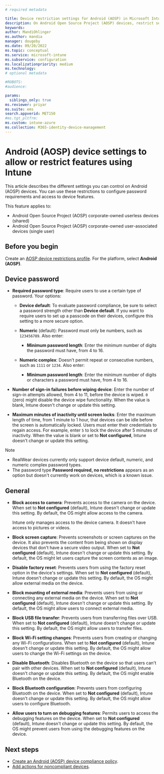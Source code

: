 ```yaml
---
# required metadata

title: Device restriction settings for Android (AOSP) in Microsoft Intune
description: On Android Open Source Project (AOSP) devices, restrict settings on the device. You can block the camera, block screenshots, disable bluetooth, block USB file transfer, and more in Microsoft Intune.
keywords:
author: MandiOhlinger
ms.author: mandia
manager: dougeby
ms.date: 09/20/2022
ms.topic: conceptual
ms.service: microsoft-intune
ms.subservice: configuration
ms.localizationpriority: medium
ms.technology:
# optional metadata

#ROBOTS:
#audience:

params:
  siblings_only: true
ms.reviewer: priyar
ms.suite: ems
search.appverid: MET150
#ms.tgt_pltfrm:
ms.custom: intune-azure
ms.collection: M365-identity-device-management
---
```


# Android (AOSP) device settings to allow or restrict features using Intune

This article describes the different settings you can control on Android (AOSP) devices. You can use these restrictions to configure password requirements and access to device features.

This feature applies to:

- Android Open Source Project (AOSP) corporate-owned userless devices (shared)  
- Android Open Source Project (AOSP) corporate-owned user-associated devices (single user)  

## Before you begin

Create an [AOSP device restrictions profile](device-restrictions-configure.md). For the platform, select **Android (AOSP)**.

## Device password  

- **Required password type**: Require users to use a certain type of password. Your options:  

  - **Device default**: To evaluate password compliance, be sure to select a password strength other than **Device default**. If you want to require users to set up a passcode on their devices, configure this setting to a more secure option.  

  - **Numeric** (default): Password must only be numbers, such as `123456789`. Also enter:  

    - **Minimum password length**: Enter the minimum number of digits the password must have, from 4 to 16.  

  - **Numeric complex**: Doesn't permit repeat or consecutive numbers, such as `1111` or `1234`. Also enter:  

    - **Minimum password length**: Enter the minimum number of digits or characters a password must have, from 4 to 16.  

- **Number of sign-in failures before wiping device**: Enter the number of sign-in attempts allowed, from 4 to 11, before the device is wiped. `0` (zero) might disable the device wipe functionality. When the value is blank, Intune doesn't change or update this setting.  

- **Maximum minutes of inactivity until screen locks**: Enter the maximum length of time, from 1 minute to 1 hour, that devices can be idle before the screen is automatically locked. Users must enter their credentials to regain access. For example, enter `5` to lock the device after 5 minutes of inactivity. When the value is blank or set to **Not configured**, Intune doesn't change or update this setting.  

> [!NOTE]
>
>- RealWear devices currently only support device default, numeric, and numeric complex password types.  
>- The password type **Password required, no restrictions** appears as an option but doesn't currently work on devices, which is a known issue.

## General

- **Block access to camera**: Prevents access to the camera on the device. When set to **Not configured** (default), Intune doesn't change or update this setting. By default, the OS might allow access to the camera.  

  Intune only manages access to the device camera. It doesn't have access to pictures or videos.  

- **Block screen capture**: Prevents screenshots or screen captures on the device. It also prevents the content from being shown on display devices that don't have a secure video output. When set to **Not configured** (default), Intune doesn't change or update this setting. By default, the OS might let users capture the screen contents as an image.  

- **Disable factory reset**: Prevents users from using the factory reset option in the device's settings.  When set to **Not configured** (default), Intune doesn't change or update this setting. By default, the OS might allow external media on the device. 

- **Block mounting of external media**: Prevents users from using or connecting any external media on the device.  When set to **Not configured** (default), Intune doesn't change or update this setting. By default, the OS might allow users to connect external media.  

- **Block USB file transfer**: Prevents users from transferring files over USB. When set to **Not configured** (default), Intune doesn't change or update this setting. By default, the OS might allow users to transfer files.  

- **Block Wi-Fi setting changes**: Prevents users from creating or changing any Wi-Fi configurations. When set to **Not configured** (default), Intune doesn't change or update this setting. By default, the OS might allow users to change the Wi-Fi settings on the device.  

- **Disable Bluetooth**: Disables Bluetooth on the device so that users can't pair with other devices. When set to **Not configured** (default), Intune doesn't change or update this setting. By default, the OS might enable Bluetooth on the device.

- **Block Bluetooth configuration**: Prevents users from configuring Bluetooth on the device. When set to **Not configured** (default), Intune doesn't change or update this setting. By default, the OS might allow users to configure Bluetooth.

- **Allow users to turn on debugging features**: Permits users to access the debugging features on the device. When set to **Not configured** (default), Intune doesn't change or update this setting. By default, the OS might prevent users from using the debugging features on the device.  

## Next steps  

- [Create an Android (AOSP) device compliance policy](../protect/compliance-policy-create-android-aosp.md).
- [Add actions for noncompliant devices](../protect/actions-for-noncompliance.md).  

